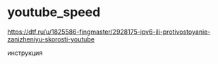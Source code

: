 # youtube_speed
https://dtf.ru/u/1825586-fingmaster/2928175-ipv6-ili-protivostoyanie-zanizheniyu-skorosti-youtube 


инструкция


 



